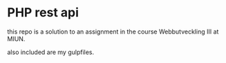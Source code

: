 # PHP rest api
this repo is a solution to an assignment in the course Webbutveckling III at MIUN.


also included are my gulpfiles.